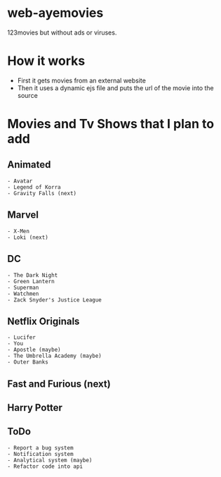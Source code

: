 # web-ayemovies
123movies but without ads or viruses.

# How it works
- First it gets movies from an external website
- Then it uses a dynamic ejs file and puts the url of the movie into the source

# Movies and Tv Shows that I plan to add
## Animated
    - Avatar
    - Legend of Korra
    - Gravity Falls (next)

## Marvel
    - X-Men
    - Loki (next)

## DC
    - The Dark Night
    - Green Lantern
    - Superman
    - Watchmen
    - Zack Snyder's Justice League

## Netflix Originals
    - Lucifer
    - You
    - Apostle (maybe)
    - The Umbrella Academy (maybe)
    - Outer Banks

## Fast and Furious (next)

## Harry Potter

## ToDo
    - Report a bug system
    - Notification system
    - Analytical system (maybe)
    - Refactor code into api
